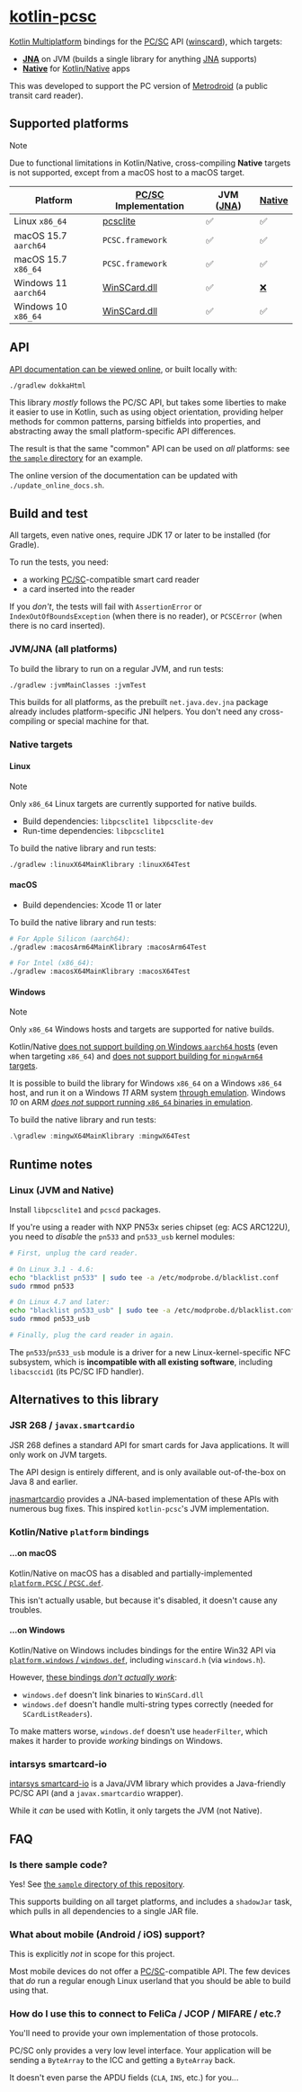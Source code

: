 # [kotlin-pcsc][]

[Kotlin Multiplatform][multi] bindings for the [PC/SC][] API ([winscard][]),
which targets:

* **[JNA][]** on JVM (builds a single library for anything [JNA][] supports)
* **[Native][]** for [Kotlin/Native][native] apps

This was developed to support the PC version of [Metrodroid][] (a public transit
card reader).

## Supported platforms

> [!NOTE]
> Due to functional limitations in Kotlin/Native, cross-compiling **Native**
> targets is not supported, except from a macOS host to a macOS target.

Platform             | [PC/SC][] Implementation | JVM ([JNA][]) | [Native][]
-------------------- | ------------------------ | ------------- | ----------
Linux `x86_64`       | [pcsclite][]             | ✅            | ✅
macOS 15.7 `aarch64` | `PCSC.framework`         | ✅            | ✅
macOS 15.7 `x86_64`  | `PCSC.framework`         | ✅            | ✅
Windows 11 `aarch64` | [WinSCard.dll][winscard] | ✅            | [❌](#windows)
Windows 10 `x86_64`  | [WinSCard.dll][winscard] | ✅            | ✅

## API

[API documentation can be viewed online][api-docs], or built locally with:

```sh
./gradlew dokkaHtml
```

This library _mostly_ follows the PC/SC API, but takes some liberties to make it
easier to use in Kotlin, such as using object orientation, providing helper
methods for common patterns, parsing bitfields into properties, and abstracting
away the small platform-specific API differences.

The result is that the same "common" API can be used on _all_ platforms: see
[the `sample` directory](./sample/) for an example.

The online version of the documentation can be updated with `./update_online_docs.sh`.

## Build and test

All targets, even native ones, require JDK 17 or later to be installed (for Gradle).

To run the tests, you need:

* a working [PC/SC][]-compatible smart card reader
* a card inserted into the reader

If you _don't_, the tests will fail with `AssertionError` or
`IndexOutOfBoundsException` (when there is no reader), or `PCSCError` (when
there is no card inserted).

### JVM/JNA (all platforms)

To build the library to run on a regular JVM, and run tests:

```sh
./gradlew :jvmMainClasses :jvmTest
```

This builds for all platforms, as the prebuilt `net.java.dev.jna` package already includes
platform-specific JNI helpers. You don't need any cross-compiling or special machine for that.

### Native targets

#### Linux

> [!NOTE]
> Only `x86_64` Linux targets are currently supported for native builds.

* Build dependencies: `libpcsclite1 libpcsclite-dev`
* Run-time dependencies: `libpcsclite1`

To build the native library and run tests:

```sh
./gradlew :linuxX64MainKlibrary :linuxX64Test
```

#### macOS

* Build dependencies: Xcode 11 or later

To build the native library and run tests:

```sh
# For Apple Silicon (aarch64):
./gradlew :macosArm64MainKlibrary :macosArm64Test

# For Intel (x86_64):
./gradlew :macosX64MainKlibrary :macosX64Test
```

#### Windows

> [!NOTE]
> Only `x86_64` Windows hosts and targets are supported for native builds.
>
> Kotlin/Native
> [does not support building on Windows `aarch64` hosts][kotlin-win-aarch64-host]
> (even when targeting `x86_64`) and
> [does not support building for `mingwArm64` targets][kotlin-win-aarch64-target].
>
> It is possible to build the library for Windows `x86_64` on a Windows `x86_64`
> host, and run it on a Windows _11_ ARM system [through emulation][win-emu].
> Windows _10_ on ARM
> [_does not_ support running `x86_64` binaries in emulation][win-emu].

To build the native library and run tests:

```powershell
.\gradlew :mingwX64MainKlibrary :mingwX64Test
```

[kotlin-win-aarch64-host]: https://youtrack.jetbrains.com/issue/KT-48420/
[kotlin-win-aarch64-target]: https://youtrack.jetbrains.com/issue/KT-68504/
[win-emu]: https://learn.microsoft.com/en-us/windows/arm/apps-on-arm-x86-emulation

## Runtime notes

### Linux (JVM and Native)

Install `libpcsclite1` and `pcscd` packages.

If you're using a reader with NXP PN53x series chipset (eg: ACS ARC122U), you
need to _disable_ the `pn533` and `pn533_usb` kernel modules:

```sh
# First, unplug the card reader.

# On Linux 3.1 - 4.6:
echo "blacklist pn533" | sudo tee -a /etc/modprobe.d/blacklist.conf
sudo rmmod pn533

# On Linux 4.7 and later:
echo "blacklist pn533_usb" | sudo tee -a /etc/modprobe.d/blacklist.conf
sudo rmmod pn533_usb

# Finally, plug the card reader in again.
```

The `pn533`/`pn533_usb` module is a driver for a new Linux-kernel-specific NFC
subsystem, which is **incompatible with all existing software**, including
`libacsccid1` (its PC/SC IFD handler).

## Alternatives to this library

### JSR 268 / `javax.smartcardio`

JSR 268 defines a standard API for smart cards for Java applications. It will
only work on JVM targets.

The API design is entirely different, and is only available out-of-the-box on
Java 8 and earlier.

[jnasmartcardio][] provides a JNA-based implementation of these APIs with
numerous bug fixes. This inspired `kotlin-pcsc`'s JVM implementation.

### Kotlin/Native `platform` bindings

#### ...on macOS

Kotlin/Native on macOS has a disabled and partially-implemented
[`platform.PCSC` / `PCSC.def`][mac-pcsc.def].

This isn't actually usable, but because it's disabled, it doesn't cause any
troubles.

#### ...on Windows

Kotlin/Native on Windows includes bindings for the entire Win32 API
via [`platform.windows` / `windows.def`][windows.def], including `winscard.h`
(via `windows.h`).

However, [these bindings _don't actually work_][windows-kotlin-broken]:

* `windows.def` doesn't link binaries to `WinSCard.dll`
* `windows.def` doesn't handle multi-string types correctly (needed for
  `SCardListReaders`).

To make matters worse, `windows.def` doesn't use `headerFilter`, which makes it
harder to provide _working_ bindings on Windows.

### intarsys smartcard-io

[intarsys smartcard-io][intarsys] is a Java/JVM library which provides a
Java-friendly PC/SC API (and a `javax.smartcardio` wrapper).

While it _can_ be used with Kotlin, it only targets the JVM (not Native).

## FAQ

### Is there sample code?

Yes!  See [the `sample` directory of this repository](./sample/).

This supports building on all target platforms, and includes a `shadowJar` task,
which pulls in all dependencies to a single JAR file.

### What about mobile (Android / iOS) support?

This is explicitly _not_ in scope for this project.

Most mobile devices do not offer a [PC/SC][]-compatible API. The few devices
that _do_ run a regular enough Linux userland that you should be able to build
using that.

### How do I use this to connect to FeliCa / JCOP / MIFARE / etc.?

You'll need to provide your own implementation of those protocols.

PC/SC only provides a very low level interface. Your application will be sending
a `ByteArray` to the ICC and getting a `ByteArray` back.

It doesn't even parse the APDU fields (`CLA`, `INS`, etc.) for you...

[api-docs]: https://micolous.github.io/kotlin-pcsc/index.html
[intarsys]: https://github.com/intarsys/smartcard-io
[JNA]: https://github.com/java-native-access/jna
[jnasmartcardio]: https://github.com/jnasmartcardio/jnasmartcardio
[kotlin-pcsc]: https://github.com/micolous/kotlin-pcsc
[mac-pcsc.def]: https://github.com/JetBrains/kotlin/blob/master/kotlin-native/platformLibs/src/platform/osx/PCSC.def.disabled
[Metrodroid]: https://github.com/metrodroid/metrodroid
[multi]: https://kotlinlang.org/docs/reference/multiplatform.html
[native]: https://kotlinlang.org/docs/reference/native-overview.html
[PC/SC]: https://www.pcscworkgroup.com/
[pcsclite]: https://pcsclite.apdu.fr/
[windows.def]: https://github.com/JetBrains/kotlin/blob/master/kotlin-native/platformLibs/src/platform/mingw/windows.def
[windows-kotlin-broken]: https://github.com/JetBrains/kotlin-native/issues/3483
[winscard]: https://docs.microsoft.com/en-us/windows/win32/api/winscard/